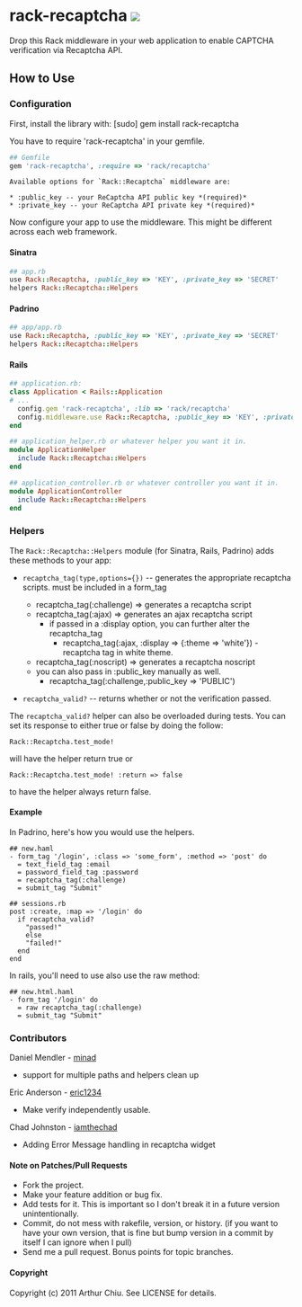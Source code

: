 # rack-recaptcha [![](http://stillmaintained.com/achiu/rack-recaptcha.png)](http://stillmaintained.com/achiu/rack-recaptcha)

Drop this Rack middleware in your web application to enable CAPTCHA verification via Recaptcha API.

## How to Use

### Configuration

First, install the library with:
    [sudo] gem install rack-recaptcha

You have to require 'rack-recaptcha' in your gemfile.

````ruby
## Gemfile
gem 'rack-recaptcha', :require => 'rack/recaptcha'
````


    Available options for `Rack::Recaptcha` middleware are:

    * :public_key -- your ReCaptcha API public key *(required)*
    * :private_key -- your ReCaptcha API private key *(required)*

Now configure your app to use the middleware. This might be different across each web framework.

#### Sinatra

````ruby
## app.rb
use Rack::Recaptcha, :public_key => 'KEY', :private_key => 'SECRET'
helpers Rack::Recaptcha::Helpers
````

#### Padrino

````ruby
## app/app.rb
use Rack::Recaptcha, :public_key => 'KEY', :private_key => 'SECRET'
helpers Rack::Recaptcha::Helpers
````


#### Rails

````ruby
## application.rb:
class Application < Rails::Application
# ...
  config.gem 'rack-recaptcha', :lib => 'rack/recaptcha'
  config.middleware.use Rack::Recaptcha, :public_key => 'KEY', :private_key => 'SECRET'
end

## application_helper.rb or whatever helper you want it in.
module ApplicationHelper
  include Rack::Recaptcha::Helpers
end

## application_controller.rb or whatever controller you want it in.
module ApplicationController
  include Rack::Recaptcha::Helpers
end
````

### Helpers

The `Rack::Recaptcha::Helpers` module (for Sinatra, Rails, Padrino) adds these methods to your app:

* `recaptcha_tag(type,options={})` -- generates the appropriate recaptcha scripts. must be included in a form_tag
  - recaptcha\_tag(:challenge) => generates a recaptcha script
  - recaptcha\_tag(:ajax) => generates an ajax recaptcha script
    - if passed in a :display option, you can further alter the recaptcha\_tag
      - recaptcha\_tag(:ajax, :display => {:theme => 'white'}) - recaptcha tag in white theme.
  - recaptcha\_tag(:noscript) => generates a recaptcha noscript
  - you can also pass in :public\_key manually as well.
    - recaptcha\_tag(:challenge,:public\_key => 'PUBLIC')

* `recaptcha_valid?` -- returns whether or not the verification passed.

The `recaptcha_valid?` helper can also be overloaded during tests. You
can set its response to either true or false by doing the follow:

    Rack::Recaptcha.test_mode!

will have the helper return true or

    Rack::Recaptcha.test_mode! :return => false

to have the helper always return false.

#### Example

In Padrino, here's how you would use the helpers.

````haml
## new.haml
- form_tag '/login', :class => 'some_form', :method => 'post' do
  = text_field_tag :email
  = password_field_tag :password
  = recaptcha_tag(:challenge)
  = submit_tag "Submit"

## sessions.rb
post :create, :map => '/login' do
  if recaptcha_valid?
    "passed!"
    else
    "failed!"
  end
end
````

In rails, you'll need to use also use the raw method:

````haml
## new.html.haml
- form_tag '/login' do
  = raw recaptcha_tag(:challenge)
  = submit_tag "Submit"
````

### Contributors

Daniel Mendler - [minad](https://github.com/minad)

  * support for multiple paths and helpers clean up

Eric Anderson - [eric1234](https://github.com/eric1234)

  * Make verify independently usable.

Chad Johnston - [iamthechad](https://github.com/iamthechad)

  * Adding Error Message handling in recaptcha widget


#### Note on Patches/Pull Requests
 
* Fork the project.
* Make your feature addition or bug fix.
* Add tests for it. This is important so I don't break it in a
  future version unintentionally.
* Commit, do not mess with rakefile, version, or history.
  (if you want to have your own version, that is fine but bump version in a commit by itself I can ignore when I pull)
* Send me a pull request. Bonus points for topic branches.

#### Copyright

Copyright (c) 2011 Arthur Chiu. See LICENSE for details.
